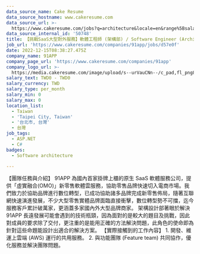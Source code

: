 ```yaml
---
data_source_name: Cake Resume
data_source_hostname: www.cakeresume.com
data_source_url: >-
  https://www.cakeresume.com/jobs?q=architecture&locale=en&range%5Bsalary_range%5D%5Bmin%5D=1000000&page=4
data_source_internal_id: '50748'
title: 【挑戰SaaS大型對外服務】軟體工程師 (架構部) / Software Engineer (Architecture Team)
job_url: 'https://www.cakeresume.com/companies/91app/jobs/d57e0f'
date: 2022-12-15T08:38:27.475Z
company_name: 91APP
company_page_url: 'https://www.cakeresume.com/companies/91app'
company_logo_url: >-
  https://media.cakeresume.com/image/upload/s--urVauCNn--/c_pad,fl_png8,h_200,w_200/v1670309290/mzedxonz6en15stbpyb9.png
salary_text: TWD0 - TWD0
salary_currency: TWD
salary_type: per_month
salary_min: 0
salary_max: 0
location_list:
  - Taiwan
  - 'Taipei City, Taiwan'
  - '台北市, 台灣'
  - 台灣
job_tags:
  - ASP.NET
  - C#
badges:
  - Software architecture

---
```


【團隊任務與介紹】 91APP 為國內首家掛牌上櫃的原生 SaaS 軟體服務公司，提供「虛實融合(OMO)」新零售軟體雲服務，協助零售品牌快速切入電商市場。我們致力於協助品牌進行數位轉型，已成功協助諸多品牌完成新零售佈局，隨著互聯網快速演進發展，不少大型零售實體品牌面臨直接衝擊，數位轉型勢不可擋，迄今服務客戶累計破萬家，更涵蓋多家國內外大型品牌商家。 架構設計部著眼於解決 91APP 長遠發展可能會遇到的技術瓶頸，因為面對的是較大的題目及挑戰，因此對成員的要求除了交付，更注重的是能用正確的方法解決問題，此角色的使命即為針對這些命題能設計出適合的解決方案。 【實際接觸到的工作內容】 1. 開發、維運上雲端 (AWS) 運行的共用服務。 2. 與功能團隊 (Feature team) 共同協作，優化服務並解決團隊問題。